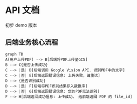 # API 文档

初步 demo 版本

## 后端业务核心流程

```mermaid
graph TD
A(用户上传PDF) --> B[后端将PDF上传至GCS]
B --> C{是否上传成功}
C --> |是| D[后端调用 Google Vision API, 识别PDF中的文字]
C --> |否| E[后端返回错误信息: 上传失败，请重试]
D --> {是否识别成功}
D --> |是| F[后端将PDF识别结果存入数据库]
D --> |否| G[后端返回错误信息: 您的PDF无法识别]
F --> H[后端返回成功信息: 上传成功。 给前端返回 PDF 的 file_id]
```